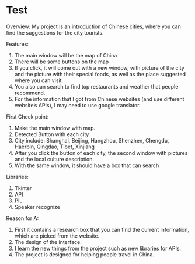 # Test

Overview:
My project is an introduction of Chinese cities, where you can find the suggestions for the city tourists.

Features:
1.	The main window will be the map of China 
2.	There will be some buttons on the map 
3.	If you click, it will come out with a new window, with picture of the city and the picture with their special foods, as well as the place suggested where you can visit.
4.	You also can search to find top restaurants and weather that people recommend.  
5.	For the information that I got from Chinese websites (and use different website’s APIs), I may need to use google translator. 


First Check point: 
1.	Make the main window with map.
2.	Detected Button with each city
3.	City include: Shanghai, Beijing, Hangzhou, Shenzhen, Chengdu, Haerbin, Qingdao, Tibet, Xinjiang
4.	After you click the button of each city, the second window with pictures and the local culture description.
5.	With the same window, it should have a box that can search

Libraries:
1.	Tkinter
2.	API
3.	PIL
4.	Speaker recognize 

Reason for A:
1.	First it contains a research box that you can find the current information, which are picked from the website.
2.	The design of the interface.
3.	I learn the new things from the project such as new libraries for APIs.
4.	The project is designed for helping people travel in China.

